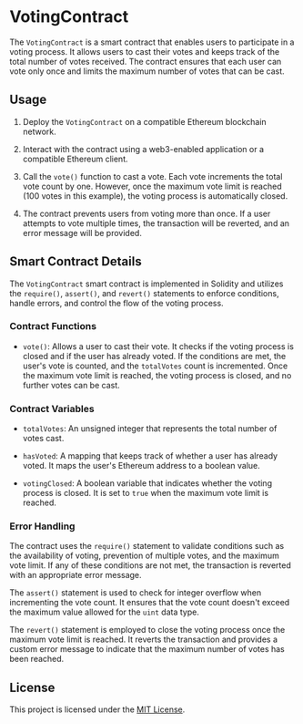 # VotingContract

The `VotingContract` is a smart contract that enables users to participate in a voting process. It allows users to cast their votes and keeps track of the total number of votes received. The contract ensures that each user can vote only once and limits the maximum number of votes that can be cast.

## Usage

1. Deploy the `VotingContract` on a compatible Ethereum blockchain network.

2. Interact with the contract using a web3-enabled application or a compatible Ethereum client.

3. Call the `vote()` function to cast a vote. Each vote increments the total vote count by one. However, once the maximum vote limit is reached (100 votes in this example), the voting process is automatically closed.

4. The contract prevents users from voting more than once. If a user attempts to vote multiple times, the transaction will be reverted, and an error message will be provided.

## Smart Contract Details

The `VotingContract` smart contract is implemented in Solidity and utilizes the `require()`, `assert()`, and `revert()` statements to enforce conditions, handle errors, and control the flow of the voting process.

### Contract Functions

- `vote()`: Allows a user to cast their vote. It checks if the voting process is closed and if the user has already voted. If the conditions are met, the user's vote is counted, and the `totalVotes` count is incremented. Once the maximum vote limit is reached, the voting process is closed, and no further votes can be cast.

### Contract Variables

- `totalVotes`: An unsigned integer that represents the total number of votes cast.

- `hasVoted`: A mapping that keeps track of whether a user has already voted. It maps the user's Ethereum address to a boolean value.

- `votingClosed`: A boolean variable that indicates whether the voting process is closed. It is set to `true` when the maximum vote limit is reached.

### Error Handling

The contract uses the `require()` statement to validate conditions such as the availability of voting, prevention of multiple votes, and the maximum vote limit. If any of these conditions are not met, the transaction is reverted with an appropriate error message.

The `assert()` statement is used to check for integer overflow when incrementing the vote count. It ensures that the vote count doesn't exceed the maximum value allowed for the `uint` data type.

The `revert()` statement is employed to close the voting process once the maximum vote limit is reached. It reverts the transaction and provides a custom error message to indicate that the maximum number of votes has been reached.

## License

This project is licensed under the [MIT License](LICENSE).
